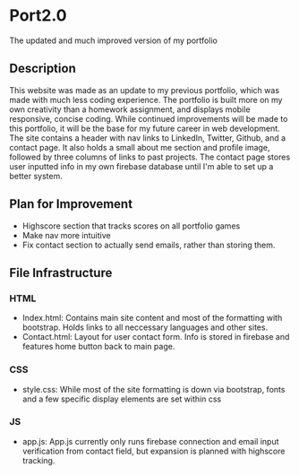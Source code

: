 # Port2.0
The updated and much improved version of my portfolio

## Description
This website was made as an update to my previous portfolio, which was made with much less coding experience. The portfolio is built more on my own creativity than a homework assignment, and displays mobile responsive, concise coding. While continued improvements will be made to this portfolio, it will be the base for my future career in web development. The site contains a header with nav links to LinkedIn, Twitter, Github, and a contact page.
It also holds a small about me section and profile image, followed by three columns of links to past projects.
The contact page stores user inputted info in my own firebase database until I'm able to set up a better system.

## Plan for Improvement
* Highscore section that tracks scores on all portfolio games
* Make nav more intuitive
* Fix contact section to actually send emails, rather than storing them. 

## File Infrastructure

### HTML
* Index.html: Contains main site content and most of the formatting with bootstrap. Holds links to all neccessary languages and other sites. 
* Contact.html: Layout for user contact form. Info is stored in firebase and features home button back to main page.

### CSS
* style.css: While most of the site formatting is down via bootstrap, fonts and a few specific display elements are set within css

### JS
* app.js: App.js currently only runs firebase connection and email input verification from contact field, but expansion is planned with highscore tracking.
